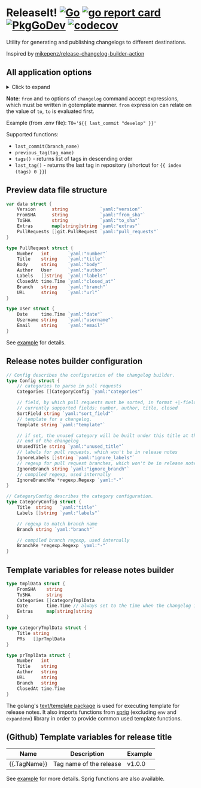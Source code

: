 # ReleaseIt! [![Go](https://github.com/Semior001/releaseit/actions/workflows/.go.yaml/badge.svg)](https://github.com/Semior001/releaseit/actions/workflows/.go.yaml) [![go report card](https://goreportcard.com/badge/github.com/semior001/releaseit)](https://goreportcard.com/report/github.com/semior001/releaseit) [![PkgGoDev](https://pkg.go.dev/badge/github.com/Semior001/releaseit)](https://pkg.go.dev/github.com/Semior001/releaseit) [![codecov](https://codecov.io/gh/Semior001/releaseit/branch/master/graph/badge.svg?token=0MAV99RJ1C)](https://codecov.io/gh/Semior001/releaseit)

Utility for generating and publishing changelogs to different destinations.

Inspired by [mikepenz/release-changelog-builder-action](https://github.com/mikepenz/release-changelog-builder-action)

## All application options
<details>
<summary>Click to expand</summary>

```
Application Options:
      --dbg                                    turn on debug mode [$DEBUG]

Help Options:
  -h, --help                                   Show this help message

[preview command options]
          --data-file=     path to the file with release data [$DATA_FILE]
          --extras=        extra variables to use in the template, will be merged (env primary) with ones in the config file [$EXTRAS]
          --conf_location= location to the config file [$CONF_LOCATION]

[changelog command options]
          --from=                              sha to start release notes from (default: {{ previous_tag .To }}) [$FROM]
          --to=                                sha to end release notes to (default: {{ last_tag }}) [$TO]
          --timeout=                           timeout for assembling the release (default: 5m) [$TIMEOUT]
          --squash-commit-rx=                  regexp to match squash commits (default: ^squash:(.?)+$) [$SQUASH_COMMIT_RX]
          --conf_location=                     location to the config file [$CONF_LOCATION]
          --extras=                            extra variables to use in the template [$EXTRAS]

    engine:
          --engine.type=[github|gitlab]        type of the repository engine [$ENGINE_TYPE]

    github:
          --engine.github.timeout=             timeout for http requests (default: 5s) [$ENGINE_GITHUB_TIMEOUT]

    repo:
          --engine.github.repo.owner=          owner of the repository [$ENGINE_GITHUB_REPO_OWNER]
          --engine.github.repo.name=           name of the repository [$ENGINE_GITHUB_REPO_NAME]

    basic_auth:
          --engine.github.basic_auth.username= username for basic auth [$ENGINE_GITHUB_BASIC_AUTH_USERNAME]
          --engine.github.basic_auth.password= password for basic auth [$ENGINE_GITHUB_BASIC_AUTH_PASSWORD]

    gitlab:
          --engine.gitlab.token=               token to connect to the gitlab repository [$ENGINE_GITLAB_TOKEN]
          --engine.gitlab.base_url=            base url of the gitlab instance [$ENGINE_GITLAB_BASE_URL]
          --engine.gitlab.project_id=          project id of the repository [$ENGINE_GITLAB_PROJECT_ID]
          --engine.gitlab.timeout=             timeout for http requests (default: 5s) [$ENGINE_GITLAB_TIMEOUT]

    notify:
          --notify.stdout                      print release notes to stdout [$NOTIFY_STDOUT]

    telegram:
          --notify.telegram.chat_id=           id of the chat, where the release notes will be sent [$NOTIFY_TELEGRAM_CHAT_ID]
          --notify.telegram.token=             bot token [$NOTIFY_TELEGRAM_TOKEN]
          --notify.telegram.web_page_preview   request telegram to preview for web links [$NOTIFY_TELEGRAM_WEB_PAGE_PREVIEW]
          --notify.telegram.timeout=           timeout for http requests (default: 5s) [$NOTIFY_TELEGRAM_TIMEOUT]

    github:
          --notify.github.timeout=             timeout for http requests (default: 5s) [$NOTIFY_GITHUB_TIMEOUT]
          --notify.github.release_name_tmpl=   template for release name [$NOTIFY_GITHUB_RELEASE_NAME_TMPL]

    repo:
          --notify.github.repo.owner=          owner of the repository [$NOTIFY_GITHUB_REPO_OWNER]
          --notify.github.repo.name=           name of the repository [$NOTIFY_GITHUB_REPO_NAME]

    basic_auth:
          --notify.github.basic_auth.username= username for basic auth [$NOTIFY_GITHUB_BASIC_AUTH_USERNAME]
          --notify.github.basic_auth.password= password for basic auth [$NOTIFY_GITHUB_BASIC_AUTH_PASSWORD]

    mattermost-hook:
          --notify.mattermost-hook.base_url=   base url of the mattermost server [$NOTIFY_MATTERMOST_HOOK_BASE_URL]
          --notify.mattermost-hook.id=         id of the hook, where the release notes will be sent [$NOTIFY_MATTERMOST_HOOK_ID]
          --notify.mattermost-hook.timeout=    timeout for http requests (default: 5s) [$NOTIFY_MATTERMOST_HOOK_TIMEOUT]

    post:
          --notify.post.url=                   url to send the release notes [$NOTIFY_POST_URL]
          --notify.post.timeout=               timeout for http requests (default: 5s) [$NOTIFY_POST_TIMEOUT]
```

</details>

**Note**: `from` and `to` options of `changelog` command accept expressions, which must be written in gotemplate manner.
`from` expression can relate on the value of `to`, `to` is evaluated first.

Example (from .env file): `TO='${{ last_commit "develop" }}'`

Supported functions:
- `last_commit(branch_name)`
- `previous_tag(tag_name)`
- `tags()` - returns list of tags in descending order
- `last_tag()` - returns the last tag in repository (shortcut for `{{ index (tags) 0 }}`)

## Preview data file structure
```go
var data struct {
    Version      string            `yaml:"version"`
    FromSHA      string            `yaml:"from_sha"`
    ToSHA        string            `yaml:"to_sha"`
    Extras       map[string]string `yaml:"extras"`
    PullRequests []git.PullRequest `yaml:"pull_requests"`
}

type PullRequest struct {
    Number   int       `yaml:"number"`
    Title    string    `yaml:"title"`
    Body     string    `yaml:"body"`
    Author   User      `yaml:"author"`
    Labels   []string  `yaml:"labels"`
    ClosedAt time.Time `yaml:"closed_at"`
    Branch   string    `yaml:"branch"`
    URL      string    `yaml:"url"`
}

type User struct {
    Date     time.Time `yaml:"date"`
    Username string    `yaml:"username"`
    Email    string    `yaml:"email"`
}
```

See [example](_example/preview_data.yaml) for details.

## Release notes builder configuration
```go
// Config describes the configuration of the changelog builder.
type Config struct {
	// categories to parse in pull requests
	Categories []CategoryConfig `yaml:"categories"`

	// field, by which pull requests must be sorted, in format +|-field
	// currently supported fields: number, author, title, closed
	SortField string `yaml:"sort_field"`
	// template for a changelog.
	Template string `yaml:"template"`

	// if set, the unused category will be built under this title at the
	// end of the changelog
	UnusedTitle string `yaml:"unused_title"`
	// labels for pull requests, which won't be in release notes
	IgnoreLabels []string `yaml:"ignore_labels"`
	// regexp for pull request branches, which won't be in release notes
	IgnoreBranch string `yaml:"ignore_branch"`
	// compiled regexp, used internally
	IgnoreBranchRe *regexp.Regexp `yaml:"-"`
}

// CategoryConfig describes the category configuration.
type CategoryConfig struct {
	Title  string   `yaml:"title"`
	Labels []string `yaml:"labels"`

	// regexp to match branch name
	Branch string `yaml:"branch"`

	// compiled branch regexp, used internally
	BranchRe *regexp.Regexp `yaml:"-"`
}
```

## Template variables for release notes builder
```go
type tmplData struct {
	FromSHA    string
	ToSHA      string
	Categories []categoryTmplData
	Date       time.Time // always set to the time when the changelog is generated
	Extras     map[string]string
}

type categoryTmplData struct {
	Title string
	PRs   []prTmplData
}

type prTmplData struct {
	Number   int
	Title    string
	Author   string
	URL      string
	Branch   string
	ClosedAt time.Time
}
```

The golang's [text/template package](https://pkg.go.dev/text/template) is used for executing template for release notes. 
It also imports functions from [sprig](http://masterminds.github.io/sprig/) (excluding `env` and `expandenv`) library in 
order to provide common used template functions.

## (Github) Template variables for release title

| Name         | Description             | Example |
|--------------|-------------------------|---------|
| {{.TagName}} | Tag name of the release | v1.0.0  |

See [example](_example/config.yaml) for more details.
Sprig functions are also available.
